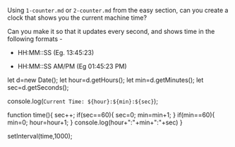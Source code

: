Using `1-counter.md` or `2-counter.md` from the easy section, can you create a
clock that shows you the current machine time?

Can you make it so that it updates every second, and shows time in the following formats - 

 - HH:MM::SS (Eg. 13:45:23)

 - HH:MM::SS AM/PM (Eg 01:45:23 PM)

let d=new Date();
let hour=d.getHours();
let min=d.getMinutes();
let sec=d.getSeconds();

console.log(`Current Time: ${hour}:${min}:${sec}`);

function time(){
    sec++;
    if(sec==60){
        sec=0;
        min=min+1;
    }
    if(min==60){
        min=0;
        hour=hour+1;
        }
    console.log(hour+":"+min+":"+sec)
    }

setInterval(time,1000);